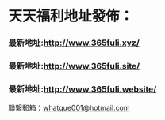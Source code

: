 # 天天福利地址發佈：
  
  ### 最新地址:http://www.365fuli.xyz/


  ### 最新地址:http://www.365fuli.site/


  ### 最新地址:http://www.365fuli.website/



聯繫郵箱：whatque001@hotmail.com


